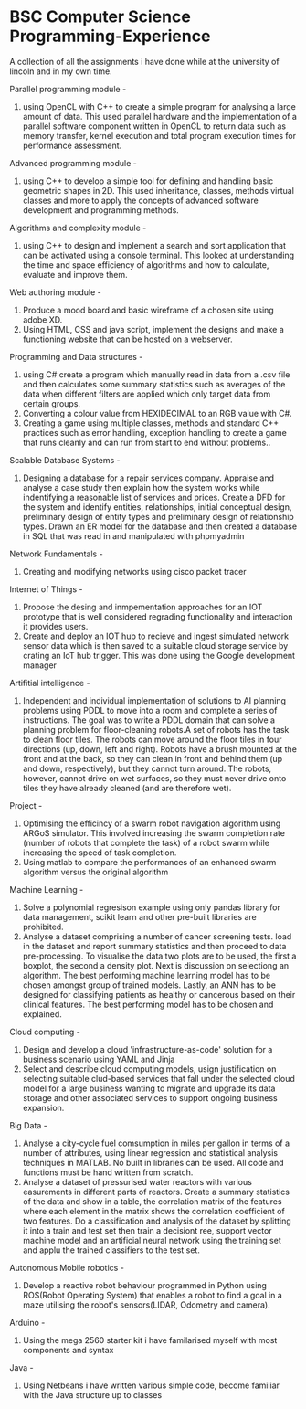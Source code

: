 # BSC Computer Science Programming-Experience
A collection of all the assignments i have done while at the university of lincoln and in my own time.

Parallel programming module - 
1. using OpenCL with C++ to create a simple program for analysing a large amount of data. This used parallel hardware and the implementation of a parallel software component written in OpenCL to return data such as memory transfer, kernel execution and total program execution times for performance assessment.

Advanced programming module - 
1. using C++ to develop a simple tool for defining and handling basic geometric shapes in 2D. This used inheritance, classes, methods virtual classes and more to apply the concepts of advanced software development and programming methods.

Algorithms and complexity module - 
1. using C++ to design and implement a search and sort application that can be activated using a console terminal. This looked at understanding the time and space efficiency of algorithms and how to calculate, evaluate and improve them.

Web authoring module - 
1. Produce a mood board and basic wireframe of a chosen site using adobe XD.  
2. Using HTML, CSS and java script, implement the designs and make a functioning website that can be hosted on a webserver.

Programming and Data structures - 
1. using C# create a program which manually read in data from a .csv file and then calculates some summary statistics such as averages of the data when different filters are applied which only target data from certain groups.
2. Converting a colour value from HEXIDECIMAL to an RGB value with C#.
3. Creating a game using multiple classes, methods and standard C++ practices such as error handling, exception handling to create a game that runs cleanly and can run from start to end without problems..

Scalable Database Systems - 
1. Designing a database for a repair services company. Appraise and analyse a case study then explain how the system works while indentifying a reasonable list of services and prices. Create a DFD for the system and identify entities, relationships, initial conceptual design, preliminary design of entity types and preliminary design of relationship types. Drawn an ER model for the database and then created a database in SQL that was read in and manipulated with phpmyadmin

Network Fundamentals - 
1. Creating and modifying networks using cisco packet tracer

Internet of Things - 
1. Propose the desing and inmpementation approaches for an IOT prototype that is well considered regrading functionality and interaction it provides users. 
2. Create and deploy an IOT hub to recieve and ingest simulated network sensor data which is then saved to a suitable cloud storage service by crating an IoT hub trigger. This was done using the Google development manager

Artifitial intelligence -
1. Independent and individual implementation of solutions to AI planning problems using  PDDL to move into a room and complete a series of instructions. The goal was to write a PDDL domain that can solve a planning problem for floor-cleaning robots.A set of robots has the task to clean floor tiles. The robots can move
around the floor tiles in four directions (up, down, left and right). Robots have a brush
mounted at the front and at the back, so they can clean in front and behind them (up
and down, respectively), but they cannot turn around. The robots, however, cannot
drive on wet surfaces, so they must never drive onto tiles they have already cleaned
(and are therefore wet).

Project -  
1. Optimising the efficincy of a swarm robot navigation algorithm using ARGoS simulator. This involved increasing the swarm completion rate (number of robots that complete the task) of a robot swarm while increasing the speed of task completion.
2. Using matlab to compare the performances of an enhanced swarm algorithm versus the original algorithm

Machine Learning -
1. Solve a polynomial regresison example using only pandas library for data management, scikit learn and other pre-built libraries are prohibited.
2. Analyse a dataset comprising a number of cancer screening tests. load in the dataset and report summary statistics and then proceed to data pre-processing. To visualise the data two plots are to be used, the first a boxplot, the second a density plot. Next is discussion on selectiong an algorithm. The best performing machine learning model has to be chosen amongst  group of trained models. Lastly, an ANN has to be designed for classifying patients as healthy or cancerous based on their clinical features.
The best performing model has to be chosen and explained.

Cloud computing - 
1. Design and develop a cloud 'infrastructure-as-code' solution for a business scenario using YAML and Jinja
2. Select and describe cloud computing models, usign justification on selecting suitable clud-based services that fall under the selected cloud model for a large business wanting to migrate and upgrade its data storage and other associated services to support ongoing business expansion.

Big Data - 
1.  Analyse a city-cycle fuel comsumption in miles per gallon in terms of a number of attributes, using linear regression and statistical analysis techniques in MATLAB. No built in libraries can be used. All code and functions must be hand written from scratch.
2.  Analyse a dataset of pressurised water reactors with various easurements in different parts of reactors. Create a summary statistics of the data and show in a table, the correlation matrix of the features where each element in the matrix shows the correlation coefficient of two features. Do a classification and analysis of the dataset by splitting it into a train and test set then train a decisiont ree, support vector machine model and an artificial neural network using the training set and applu the trained classifiers to the test set. 

Autonomous Mobile robotics - 
1. Develop a reactive robot behaviour programmed in Python using ROS(Robot Operating System) that enables a robot to find a goal in a maze utilising the robot's sensors(LIDAR, Odometry and camera).

Arduino -
1. Using the mega 2560 starter kit i have familarised myself with most components and syntax

Java -
1. Using Netbeans i have written various simple code, become familiar with the Java structure up to classes
